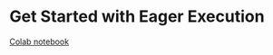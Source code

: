 # Get Started with Eager Execution

[Colab notebook](https://colab.research.google.com/github/tensorflow/models/blob/r1.9.0/samples/core/get_started/eager.ipynb)
